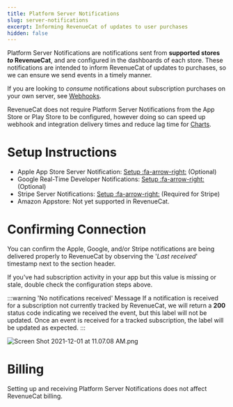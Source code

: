 ```yaml
---
title: Platform Server Notifications
slug: server-notifications
excerpt: Informing RevenueCat of updates to user purchases
hidden: false
---
```


Platform Server Notifications are notifications sent from **supported stores _to_ RevenueCat**, and are configured in the dashboards of each store. These notifications are intended to inform RevenueCat of updates to purchases, so we can ensure we send events in a timely manner.

If you are looking to _consume_ notifications about subscription purchases on your own server, see [Webhooks](doc:webhooks).

RevenueCat does not require Platform Server Notifications from the App Store or Play Store to be configured, however doing so can speed up webhook and integration delivery times and reduce lag time for [Charts](doc:charts).

# Setup Instructions

- Apple App Store Server Notification: [Setup :fa-arrow-right:](doc:apple-server-notifications) (Optional)
- Google Real-Time Developer Notifications: [Setup :fa-arrow-right:](doc:google-server-notifications) (Optional)
- Stripe Server Notifications: [Setup :fa-arrow-right:](doc:stripe-server-notifications) (Required for Stripe)
- Amazon Appstore: Not yet supported in RevenueCat.

# Confirming Connection

You can confirm the Apple, Google, and/or Stripe notifications are being delivered properly to RevenueCat by observing the '_Last received_' timestamp next to the section header.

If you've had subscription activity in your app but this value is missing or stale, double check the configuration steps above.

:::warning 'No notifications received' Message
If a notification is received for a subscription not currently tracked by RevenueCat, we will return a **200** status code indicating we received the event, but this label will not be updated. Once an event is received for a tracked subscription, the label will be updated as expected.
:::

![](https://files.readme.io/bffdf75-Screen_Shot_2021-12-01_at_11.07.08_AM.png "Screen Shot 2021-12-01 at 11.07.08 AM.png")

# Billing

Setting up and receiving Platform Server Notifications does not affect RevenueCat billing.
